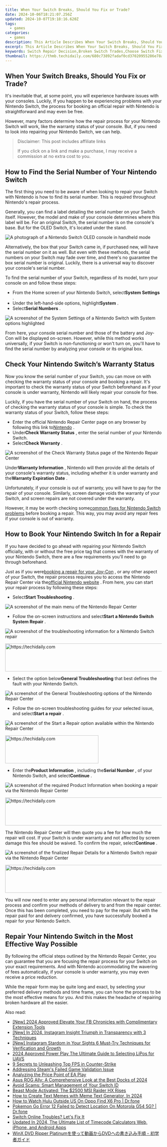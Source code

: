 ```yaml
---
title: When Your Switch Breaks, Should You Fix or Trade?
date: 2024-10-06T18:21:07.256Z
updated: 2024-10-07T19:18:16.620Z
tags:
  - games
categories:
  - games
description: This Article Describes When Your Switch Breaks, Should You Fix or Trade?
excerpt: This Article Describes When Your Switch Breaks, Should You Fix or Trade?
keywords: Switch Repair Decision,Broken Switch Trades,Choose Switch Fixing,Electrical Switch Issue,When to Replace Switches,Dealing with Broken Switches,Trade vs Fix Electronics
thumbnail: https://thmb.techidaily.com/680c73892fadaf0cd37020955286e78a6c2698cf86437727fe7a9aa1c7291d00.jpg
---
```


## When Your Switch Breaks, Should You Fix or Trade?

 It's inevitable that, at some point, you will experience hardware issues with your consoles. Luckily, If you happen to be experiencing problems with your Nintendo Switch, the process for booking an official repair with Nintendo is straightforward and may even be free.

 However, many factors determine how the repair process for your Nintendo Switch will work, like the warranty status of your console. But, if you need to look into repairing your Nintendo Switch, we can help.

>  Disclaimer: This post includes affiliate links
>
>  If you click on a link and make a purchase, I may receive a commission at no extra cost to you.
>

## How to Find the Serial Number of Your Nintendo Switch

 The first thing you need to be aware of when looking to repair your Switch with Nintendo is how to find its serial number. This is required throughout Nintendo's repair process.

 Generally, you can find a label detailing the serial number on your Switch itself. However, the model and make of your console determines where this label will be. For an original Switch, the serial number is on the console's base. But for the OLED Switch, it's located under the stand.

![A photograph of a Nintendo Switch OLED console in handheld mode](https://static1.makeuseofimages.com/wordpress/wp-content/uploads/2023/04/nintendo-switch-oled.jpg)

 Alternatively, the box that your Switch came in, if purchased new, will have the serial number on it as well. But even with these methods, the serial numbers on your Switch may fade over time, and there's no guarantee the box serial number is original. Luckily, there is a universal way to discover your console's serial number.

 To find the serial number of your Switch, regardless of its model, turn your console on and follow these steps:

* From the Home screen of your Nintendo Switch, select**System Settings** .
* Under the left-hand-side options, highlight**System** .
* Select**Serial Numbers** .

![A screenshot of the System Settings of a Nintendo Switch with System options highlighted](https://static1.makeuseofimages.com/wordpress/wp-content/uploads/2023/10/2023101011401400-57b4628d2267231d57e0fc1078c0596d.jpg)

 From here, your console serial number and those of the battery and Joy-Con will be displayed on-screen. However, while this method works universally, if your Switch is non-functioning or won't turn on, you'll have to find the serial number by analyzing your console or its original box.

## Check Your Nintendo Switch’s Warranty Status

 Now you know the serial number of your Switch, you can move on with checking the warranty status of your console and booking a repair. It's important to check the warranty status of your Switch beforehand as if your console is under warranty, Nintendo will likely repair your console for free.

 Luckily, if you have the serial number of your Switch on hand, the process of checking the warranty status of your console is simple. To check the warranty status of your Switch, follow these steps:

* Enter the official Nintendo Repair Center page on any browser by following this link to[Nintendo](https://repair.nintendo.com/cc/ntndcpWarrantyStatus.html?lang=en) .
* Under**Check Warranty Status** , enter the serial number of your Nintendo Switch.
* Select**Check Warranty** .

![A screenshot of the Check Warranty Status page of the Nintendo Repair Center](https://static1.makeuseofimages.com/wordpress/wp-content/uploads/2023/10/screenshot-3058.jpg)

 Under**Warranty Information** , Nintendo will then provide all the details of your console's warranty status, including whether it is under warranty and the**Warranty Expiration Date** .

 Unfortunately, if your console is out of warranty, you will have to pay for the repair of your console. Similarly, screen damage voids the warranty of your Switch, and screen repairs are not covered under the warranty.

 However, it may be worth checking some[common fixes for Nintendo Switch problems](https://www.makeuseof.com/fix-nintendo-switch-problems/) before booking a repair. This way, you may avoid any repair fees if your console is out of warranty.

## How to Book Your Nintendo Switch In for a Repair

 If you have decided to go ahead with repairing your Nintendo Switch officially, with or without the free price tag that comes with the warranty of your Nintendo Switch, there are a few requirements you'll need to go through beforehand.

 Just as if you were[booking a repair for your Joy-Con](https://www.makeuseof.com/how-to-send-joy-cons-off-for-free-repair/) , or any other aspect of your Switch, the repair process requires you to access the Nintendo Repair Center via the[official Nintendo website](https://repair.nintendo.com/cc/cpSignIn.html?) . From here, you can start your repair process by following these steps:

* Select**Start Troubleshooting** .

![A screenshot of the main menu of the Nintendo Repair Center](https://static1.makeuseofimages.com/wordpress/wp-content/uploads/2023/10/screenshot-3061.jpg)

* Follow the on-screen instructions and select**Start a Nintendo Switch System Repair** .

![A screenshot of the troubleshooting information for a Nintendo Switch repair](https://static1.makeuseofimages.com/wordpress/wp-content/uploads/2023/10/screenshot-3064.jpg)

<!-- affiliate ads begin -->
<a href="https://aligracehair.sjv.io/c/5597632/1934188/19272" target="_top" id="1934188">
  <img src="//a.impactradius-go.com/display-ad/19272-1934188" border="0" alt="https://techidaily.com" width="728" height="90"/>
</a>
<img height="0" width="0" src="https://aligracehair.sjv.io/i/5597632/1934188/19272" style="position:absolute;visibility:hidden;" border="0" />
<!-- affiliate ads end -->

* Select the option below**General Troubleshooting** that best defines the fault with your Nintendo Switch.

![A screenshot of the General Troubleshooting options of the Nintendo Repair Center](https://static1.makeuseofimages.com/wordpress/wp-content/uploads/2023/10/screenshot-3067.jpg)

* Follow the on-screen troubleshooting guides for your selected issue, and select**Start a repair** .

![A screenshot of the Start a Repair option available within the Nintendo Repair Center](https://static1.makeuseofimages.com/wordpress/wp-content/uploads/2023/10/screenshot-3070.jpg)

<!-- affiliate ads begin -->
<a href="https://malaysia-healthcare-travel-council.pxf.io/c/5597632/1557742/17382" target="_top" id="1557742">
  <img src="//a.impactradius-go.com/display-ad/17382-1557742" border="0" alt="https://techidaily.com" width="300" height="90"/>
</a>
<img height="0" width="0" src="https://malaysia-healthcare-travel-council.pxf.io/i/5597632/1557742/17382" style="position:absolute;visibility:hidden;" border="0" />
<!-- affiliate ads end -->

* Enter the**Product Information** , including the**Serial Number** , of your Nintendo Switch, and select**Continue** .

![A screenshot of the required Product Information when booking a repair via the Nintendo Repair Center](https://static1.makeuseofimages.com/wordpress/wp-content/uploads/2023/10/screenshot-3079.jpg)

<!-- affiliate ads begin -->
<a href="https://unicoeye.pxf.io/c/5597632/2134236/18498" target="_top" id="2134236">
  <img src="//a.impactradius-go.com/display-ad/18498-2134236" border="0" alt="https://techidaily.com" width="728" height="90"/>
</a>
<img height="0" width="0" src="https://unicoeye.pxf.io/i/5597632/2134236/18498" style="position:absolute;visibility:hidden;" border="0" />
<!-- affiliate ads end -->

 The Nintendo Repair Center will then quote you a fee for how much the repair will cost. If your Switch is under warranty and not affected by screen damage this fee should be waived. To confirm the repair, select**Continue** .

![A screenshot of the finalized Repair Details for a Nintendo Switch repair via the Nintendo Repair Center](https://static1.makeuseofimages.com/wordpress/wp-content/uploads/2023/10/screenshot-3082.jpg)

<!-- affiliate ads begin -->
<a href="https://appsumo.8odi.net/c/5597632/2037338/7443" target="_top" id="2037338">
  <img src="//a.impactradius-go.com/display-ad/7443-2037338" border="0" alt="https://techidaily.com" width="728" height="90"/>
</a>
<img height="0" width="0" src="https://appsumo.8odi.net/i/5597632/2037338/7443" style="position:absolute;visibility:hidden;" border="0" />
<!-- affiliate ads end -->

 You will now need to enter any personal information relevant to the repair process and confirm your methods of delivery to and from the repair center. Once this has been completed, you need to pay for the repair. But with the repair paid for and delivery confirmed, you have successfully booked a repair for your Nintendo Switch.

## Repair Your Nintendo Switch in the Most Effective Way Possible

 By following the official steps outlined by the Nintendo Repair Center, you can guarantee that you are focusing the repair process for your Switch on your exact requirements. And with Nintendo accommodating the wavering of fees automatically, if your console is under warranty, you may even receive a price reduction.

 While the repair form may be quite long and exact, by selecting your preferred delivery methods and time frame, you can hone the process to be the most effective means for you. And this makes the headache of repairing broken hardware all the easier.

<ins class="adsbygoogle"
     style="display:block"
     data-ad-format="autorelaxed"
     data-ad-client="ca-pub-7571918770474297"
     data-ad-slot="1223367746"></ins>

<ins class="adsbygoogle"
     style="display:block"
     data-ad-client="ca-pub-7571918770474297"
     data-ad-slot="8358498916"
     data-ad-format="auto"
     data-full-width-responsive="true"></ins>

<span class="atpl-alsoreadstyle">Also read:</span>
<div><ul>
<li><a href="https://facebook-clips.techidaily.com/new-2024-approved-elevate-your-fb-chronicles-with-complimentary-extension-tools/"><u>[New] 2024 Approved Elevate Your FB Chronicles with Complimentary Extension Tools</u></a></li>
<li><a href="https://instagram-video-files.techidaily.com/new-in-2024-instagram-insight-triumph-in-transparency-with-3-techniques/"><u>[New] In 2024, Instagram Insight Triumph in Transparency with 3 Techniques</u></a></li>
<li><a href="https://instagram-videos.techidaily.com/new-instagram-stardom-in-your-sights-6-must-try-techniques-for-verification-and-growth/"><u>[New] Instagram Stardom in Your Sights 6 Must-Try Techniques for Verification and Growth</u></a></li>
<li><a href="https://extra-support.techidaily.com/2024-approved-power-play-the-ultimate-guide-to-selecting-lipos-for-uavs/"><u>2024 Approved Power Play The Ultimate Guide to Selecting LiPos for UAVS</u></a></li>
<li><a href="https://games-able.techidaily.com/9-secrets-to-unleashing-top-fps-in-counter-strike/"><u>9 Secrets to Unleashing Top FPS in Counter-Strike</u></a></li>
<li><a href="https://games-able.techidaily.com/addressing-steams-failed-game-validation-issue/"><u>Addressing Steam's Failed Game Validation Issue</u></a></li>
<li><a href="https://games-able.techidaily.com/analyzing-the-price-point-of-ea-play/"><u>Analyzing the Price Point of EA Play</u></a></li>
<li><a href="https://games-able.techidaily.com/asus-rog-ally-a-comprehensive-look-at-the-best-docks-of-2024/"><u>Asus ROG Ally: A Comprehensive Look at the Best Docks of 2024</u></a></li>
<li><a href="https://games-able.techidaily.com/avoid-scams-smart-management-of-your-switch-id/"><u>Avoid Scams: Smart Management of Your Switch ID</u></a></li>
<li><a href="https://games-able.techidaily.com/beast-mode-activated-the-2500-msi-raider-hx-rises/"><u>Beast Mode Activated: The $2500 MSI Raider HX Rises</u></a></li>
<li><a href="https://fox-blue.techidaily.com/how-to-create-text-memes-with-meme-text-generator-in-2024/"><u>How to Create Text Memes with Meme Text Generator, In 2024</u></a></li>
<li><a href="https://change-location.techidaily.com/how-to-watch-hulu-outside-us-on-oppo-find-x6-pro-drfone-by-drfone-virtual-android/"><u>How to Watch Hulu Outside US On Oppo Find X6 Pro | Dr.fone</u></a></li>
<li><a href="https://android-pokemon-go.techidaily.com/pokemon-go-error-12-failed-to-detect-location-on-motorola-g54-5g-drfone-by-drfone-virtual-android/"><u>Pokemon Go Error 12 Failed to Detect Location On Motorola G54 5G? | Dr.fone</u></a></li>
<li><a href="https://games-able.techidaily.com/1719173588793-switch-online-troubles-lets-fix-it/"><u>Switch Online Troubles? Let's Fix It</u></a></li>
<li><a href="https://smart-video-creator.techidaily.com/updated-in-2024-the-ultimate-list-of-timecode-calculators-web-iphone-and-android-apps/"><u>Updated In 2024, The Ultimate List of Timecode Calculators Web, iPhone, and Android Apps</u></a></li>
<li><a href="https://solve-news.techidaily.com/1725290605544-winx-dvd-ripper-platinumdvd/"><u>WinX DVD Ripper Platinumを使って動画からDVDへの書き込み手順 - 初学者ガイド</u></a></li>
</ul></div>

